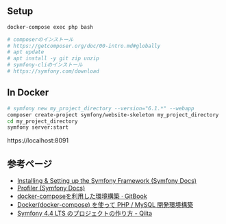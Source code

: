 ## Setup

```powershell
docker-compose exec php bash
```

```bash
# composerのインストール
# https://getcomposer.org/doc/00-intro.md#globally
# apt update
# apt install -y git zip unzip
# symfony-cliのインストール
# https://symfony.com/download
```

## In Docker

```bash
# symfony new my_project_directory --version="6.1.*" --webapp
composer create-project symfony/website-skeleton my_project_directory  4.4.*
cd my_project_directory
symfony server:start
```

https://localhost:8091

## 参考ページ

- [Installing & Setting up the Symfony Framework (Symfony Docs)](https://symfony.com/doc/current/setup.html#creating-symfony-applications)
- [Profiler (Symfony Docs)](https://symfony.com/doc/current/profiler.html#installation)
- [docker-composeを利用した環境構築 · GitBook](http://ccg-textbook.codecamp.jp/docker/0300_compose.html)
- [Docker(docker-compose) を使って PHP / MySQL 開発環境構築](https://zenn.dev/aono/articles/0856cf4d4e3e25)
- [Symfony 4.4 LTS のプロジェクトの作り方 - Qiita](https://qiita.com/idani/items/a15b185221bfbd9bd338)
